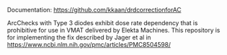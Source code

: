 Documentation:
https://github.com/kkaan/drdcorrectionforAC

ArcChecks with Type 3 diodes exhibit dose rate dependency that is prohibitive for use in VMAT delivered by Elekta Machines.
This repository is for implementing the fix described by Jager et al in https://www.ncbi.nlm.nih.gov/pmc/articles/PMC8504598/
